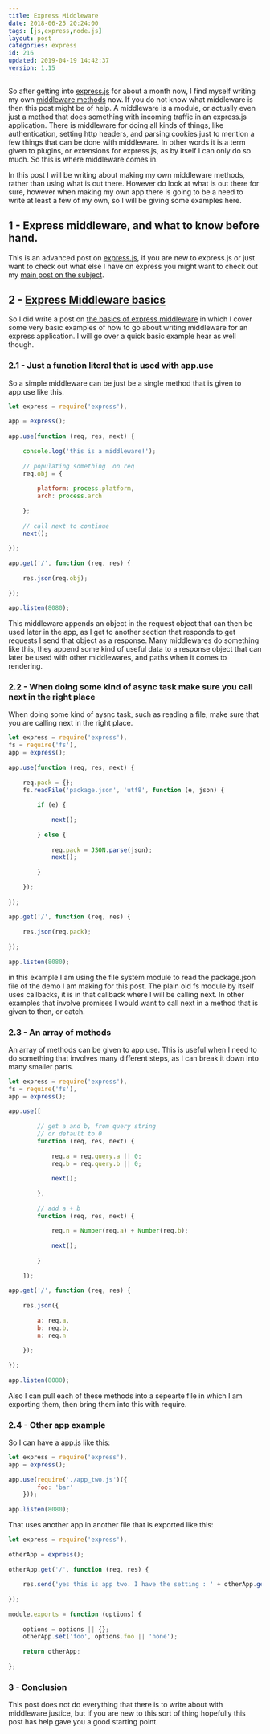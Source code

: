 ```yaml
---
title: Express Middleware
date: 2018-06-25 20:24:00
tags: [js,express,node.js]
layout: post
categories: express
id: 216
updated: 2019-04-19 14:42:37
version: 1.15
---
```


So after getting into [express.js](https://expressjs.com/) for about a month now, I find myself writing my own [middleware methods](https://expressjs.com/en/guide/using-middleware.html) now. If you do not know what middleware is then this post might be of help. A middleware is a module, or actually even just a method that does something with incoming traffic in an express.js application. There is middleware for doing all kinds of things, like authentication, setting http headers, and parsing cookies just to mention a few things that can be done with middleware. In other words it is a term given to plugins, or extensions for express.js, as by itself I can only do so much. So this is where middleware comes in. 

<!-- more -->

In this post I will be writing about making my own middleware methods, rather than using what is out there. However do look at what is out there for sure, however when making my own app there is going to be a need to write at least a few of my own, so I will be giving some examples here.


## 1 - Express middleware, and what to know before hand.

This is an advanced post on [express.js](https://expressjs.com/), if you are new to express.js or just want to check out what else I have on express you might want to check out my [main post on the subject](/2018/02/12/nodejs-csv-to-json/).

## 2 - [Express Middleware basics](/2019/04/19/express-middleware-basics/)

So I did write a post on [the basics of express middleware](/2019/04/19/express-middleware-basics/) in which I cover some very basic examples of how to go about writing middleware for an express application. I will go over a quick basic example hear as well though.

### 2.1 - Just a function literal that is used with app.use


So a simple middleware can be just be a single method that is given to app.use like this.

```js
let express = require('express'),
 
app = express();
 
app.use(function (req, res, next) {
 
    console.log('this is a middleware!');
 
    // populating something  on req
    req.obj = {
 
        platform: process.platform,
        arch: process.arch
 
    };
 
    // call next to continue
    next();
 
});
 
app.get('/', function (req, res) {
 
    res.json(req.obj);
 
});
 
app.listen(8080);
```

This middleware appends an object in the request object that can then be used later in the app, as I get to another section that responds to get requests I send that object as a response. Many middlewares do something like this, they append some kind of useful data to a response object that can later be used with other middlewares, and paths when it comes to rendering.

### 2.2 - When doing some kind of async task make sure you call next in the right place

When doing some kind of aysnc task, such as reading a file, make sure that you are calling next in the right place.

```js
let express = require('express'),
fs = require('fs'),
app = express();
 
app.use(function (req, res, next) {
 
    req.pack = {};
    fs.readFile('package.json', 'utf8', function (e, json) {
 
        if (e) {
 
            next();
 
        } else {
 
            req.pack = JSON.parse(json);
            next();
 
        }
 
    });
 
});
 
app.get('/', function (req, res) {
 
    res.json(req.pack);
 
});
 
app.listen(8080);
```

in this example I am using the file system module to read the package.json file of the demo I am making for this post. The plain old fs module by itself uses callbacks, it is in that callback where I will be calling next. In other examples that involve promises I would want to call next in a method that is given to then, or catch.

### 2.3 - An array of methods

An array of methods can be given to app.use. This is useful when I need to do something that involves many different steps, as I can break it down into many smaller parts.

```js
let express = require('express'),
fs = require('fs'),
app = express();
 
app.use([
 
        // get a and b, from query string
        // or default to 0
        function (req, res, next) {
 
            req.a = req.query.a || 0;
            req.b = req.query.b || 0;
 
            next();
 
        },
 
        // add a + b
        function (req, res, next) {
 
            req.n = Number(req.a) + Number(req.b);
 
            next();
 
        }
 
    ]);
 
app.get('/', function (req, res) {
 
    res.json({
 
        a: req.a,
        b: req.b,
        n: req.n
 
    });
 
});
 
app.listen(8080);
```

Also I can pull each of these methods into a sepearte file in which I am exporting them, then bring them into this with require.

### 2.4 - Other app example

So I can have a app.js like this:

```js
let express = require('express'),
app = express();
 
app.use(require('./app_two.js')({
        foo: 'bar'
    }));
 
app.listen(8080);
```

That uses another app in another file that is exported like this:

```js
let express = require('express'),
 
otherApp = express();
 
otherApp.get('/', function (req, res) {
 
    res.send('yes this is app two. I have the setting : ' + otherApp.get('foo'));
 
});
 
module.exports = function (options) {
 
    options = options || {};
    otherApp.set('foo', options.foo || 'none');
 
    return otherApp;
 
};
```

### 3 - Conclusion

This post does not do everything that there is to write about with middleware justice, but if you are new to this sort of thing hopefully this post has help gave you a good starting point.